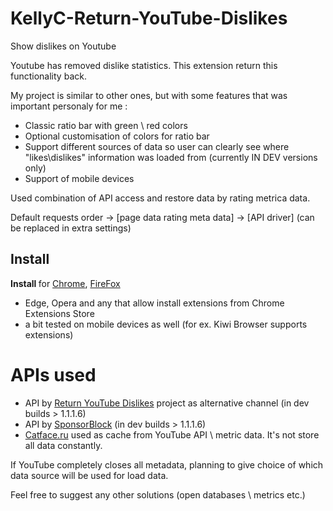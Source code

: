 # KellyC-Return-YouTube-Dislikes

Show dislikes on Youtube

Youtube has removed dislike statistics. This extension return this functionality back.

My project is similar to other ones, but with some features that was important personaly for me :

- Classic ratio bar with green \ red colors
- Optional customisation of colors for ratio bar
- Support different sources of data so user can clearly see where "likes\dislikes" information was loaded from (currently IN DEV versions only)
- Support of mobile devices

Used combination of API access and restore data by rating metrica data.

Default requests order -> [page data rating meta data] -> [API driver] (can be replaced in extra settings)

<h2> Install </h2>

<p>
<b> Install </b> for <a href="https://chrome.google.com/webstore/detail/kellyc-return-youtube-dis/gmdihkflccbodfkfioifolcijgahdgaf?hl=en">Chrome</a>,
 <a href="https://addons.mozilla.org/en/firefox/addon/return-youtube-dislike/">FireFox</a>
</p>

- Edge, Opera and any that allow install extensions from Chrome Extensions Store
- a bit tested on mobile devices as well (for ex. Kiwi Browser supports extensions)


# APIs used

- API by <a href="https://returnyoutubedislike.com/">Return YouTube Dislikes</a> project as alternative channel (in dev builds > 1.1.1.6)<br>
- API by <a href="https://sponsor.ajay.app/">SponsorBlock</a> (in dev builds > 1.1.1.6)<br>
- <a href="https://catface.ru">Catface.ru</a> used as cache from YouTube API \ metric data. It's not store all data constantly.

If YouTube completely closes all metadata, planning to give choice of which data source will be used for load data.

Feel free to suggest any other solutions (open databases \ metrics etc.)